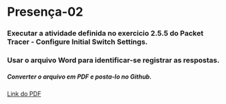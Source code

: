 # Presença-02

### Executar a atividade definida no exercicio 2.5.5 do Packet Tracer - Configure Initial Switch Settings.
### Usar o arquivo Word para identificar-se registrar as respostas. 
##### Converter o arquivo em PDF e posta-lo no Github.

[Link do PDF](https://github.com/NiltonLuan/nilton-guedes-p8-info-sor2/blob/main/atividades-presenca/presenca-03/2.5.5%20Packet%20Tracer%20-%20Configure%20Initial%20Switch%20Settings%20RESPONDIDO.pdf)
